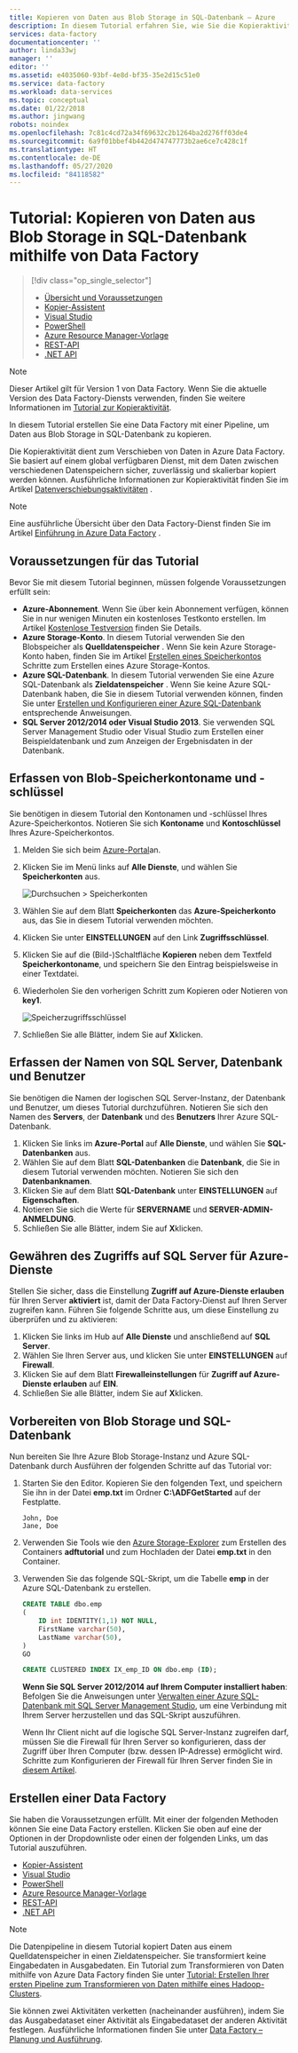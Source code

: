 ```yaml
---
title: Kopieren von Daten aus Blob Storage in SQL-Datenbank – Azure
description: In diesem Tutorial erfahren Sie, wie Sie die Kopieraktivität in einer Azure Data Factory-Pipeline verwenden, um Daten aus Blob Storage in SQL-Datenbank zu kopieren.
services: data-factory
documentationcenter: ''
author: linda33wj
manager: ''
editor: ''
ms.assetid: e4035060-93bf-4e8d-bf35-35e2d15c51e0
ms.service: data-factory
ms.workload: data-services
ms.topic: conceptual
ms.date: 01/22/2018
ms.author: jingwang
robots: noindex
ms.openlocfilehash: 7c81c4cd72a34f69632c2b1264ba2d276ff03de4
ms.sourcegitcommit: 6a9f01bbef4b442d474747773b2ae6ce7c428c1f
ms.translationtype: HT
ms.contentlocale: de-DE
ms.lasthandoff: 05/27/2020
ms.locfileid: "84118582"
---
```

# <a name="tutorial-copy-data-from-blob-storage-to-sql-database-using-data-factory"></a>Tutorial: Kopieren von Daten aus Blob Storage in SQL-Datenbank mithilfe von Data Factory
> [!div class="op_single_selector"]
> * [Übersicht und Voraussetzungen](data-factory-copy-data-from-azure-blob-storage-to-sql-database.md)
> * [Kopier-Assistent](data-factory-copy-data-wizard-tutorial.md)
> * [Visual Studio](data-factory-copy-activity-tutorial-using-visual-studio.md)
> * [PowerShell](data-factory-copy-activity-tutorial-using-powershell.md)
> * [Azure Resource Manager-Vorlage](data-factory-copy-activity-tutorial-using-azure-resource-manager-template.md)
> * [REST-API](data-factory-copy-activity-tutorial-using-rest-api.md)
> * [.NET API](data-factory-copy-activity-tutorial-using-dotnet-api.md)

> [!NOTE]
> Dieser Artikel gilt für Version 1 von Data Factory. Wenn Sie die aktuelle Version des Data Factory-Diensts verwenden, finden Sie weitere Informationen im [Tutorial zur Kopieraktivität](../quickstart-create-data-factory-dot-net.md).

In diesem Tutorial erstellen Sie eine Data Factory mit einer Pipeline, um Daten aus Blob Storage in SQL-Datenbank zu kopieren.

Die Kopieraktivität dient zum Verschieben von Daten in Azure Data Factory. Sie basiert auf einem global verfügbaren Dienst, mit dem Daten zwischen verschiedenen Datenspeichern sicher, zuverlässig und skalierbar kopiert werden können. Ausführliche Informationen zur Kopieraktivität finden Sie im Artikel [Datenverschiebungsaktivitäten](data-factory-data-movement-activities.md) .  

> [!NOTE]
> Eine ausführliche Übersicht über den Data Factory-Dienst finden Sie im Artikel [Einführung in Azure Data Factory](data-factory-introduction.md) .
>
>

## <a name="prerequisites-for-the-tutorial"></a>Voraussetzungen für das Tutorial
Bevor Sie mit diesem Tutorial beginnen, müssen folgende Voraussetzungen erfüllt sein:

* **Azure-Abonnement**.  Wenn Sie über kein Abonnement verfügen, können Sie in nur wenigen Minuten ein kostenloses Testkonto erstellen. Im Artikel [Kostenlose Testversion](https://azure.microsoft.com/pricing/free-trial/) finden Sie Details.
* **Azure Storage-Konto**. In diesem Tutorial verwenden Sie den Blobspeicher als **Quelldatenspeicher** . Wenn Sie kein Azure Storage-Konto haben, finden Sie im Artikel [Erstellen eines Speicherkontos](../../storage/common/storage-account-create.md) Schritte zum Erstellen eines Azure Storage-Kontos.
* **Azure SQL-Datenbank**. In diesem Tutorial verwenden Sie eine Azure SQL-Datenbank als **Zieldatenspeicher** . Wenn Sie keine Azure SQL-Datenbank haben, die Sie in diesem Tutorial verwenden können, finden Sie unter [Erstellen und Konfigurieren einer Azure SQL-Datenbank](../../sql-database/sql-database-get-started.md) entsprechende Anweisungen.
* **SQL Server 2012/2014 oder Visual Studio 2013**. Sie verwenden SQL Server Management Studio oder Visual Studio zum Erstellen einer Beispieldatenbank und zum Anzeigen der Ergebnisdaten in der Datenbank.  

## <a name="collect-blob-storage-account-name-and-key"></a>Erfassen von Blob-Speicherkontoname und -schlüssel
Sie benötigen in diesem Tutorial den Kontonamen und -schlüssel Ihres Azure-Speicherkontos. Notieren Sie sich **Kontoname** und **Kontoschlüssel** Ihres Azure-Speicherkontos.

1. Melden Sie sich beim [Azure-Portal](https://portal.azure.com/)an.
2. Klicken Sie im Menü links auf **Alle Dienste**, und wählen Sie **Speicherkonten** aus.

    ![Durchsuchen > Speicherkonten](media/data-factory-copy-data-from-azure-blob-storage-to-sql-database/browse-storage-accounts.png)
3. Wählen Sie auf dem Blatt **Speicherkonten** das **Azure-Speicherkonto** aus, das Sie in diesem Tutorial verwenden möchten.
4. Klicken Sie unter **EINSTELLUNGEN** auf den Link **Zugriffsschlüssel**.
5. Klicken Sie auf die (Bild-)Schaltfläche **Kopieren** neben dem Textfeld **Speicherkontoname**, und speichern Sie den Eintrag beispielsweise in einer Textdatei.
6. Wiederholen Sie den vorherigen Schritt zum Kopieren oder Notieren von **key1**.

    ![Speicherzugriffsschlüssel](media/data-factory-copy-data-from-azure-blob-storage-to-sql-database/storage-access-key.png)
7. Schließen Sie alle Blätter, indem Sie auf **X**klicken.

## <a name="collect-sql-server-database-user-names"></a>Erfassen der Namen von SQL Server, Datenbank und Benutzer
Sie benötigen die Namen der logischen SQL Server-Instanz, der Datenbank und Benutzer, um dieses Tutorial durchzuführen. Notieren Sie sich den Namen des **Servers**, der **Datenbank** und des **Benutzers** Ihrer Azure SQL-Datenbank.

1. Klicken Sie links im **Azure-Portal** auf **Alle Dienste**, und wählen Sie **SQL-Datenbanken** aus.
2. Wählen Sie auf dem Blatt **SQL-Datenbanken** die **Datenbank**, die Sie in diesem Tutorial verwenden möchten. Notieren Sie sich den **Datenbanknamen**.  
3. Klicken Sie auf dem Blatt **SQL-Datenbank** unter **EINSTELLUNGEN** auf **Eigenschaften**.
4. Notieren Sie sich die Werte für **SERVERNAME** und **SERVER-ADMIN-ANMELDUNG**.
5. Schließen Sie alle Blätter, indem Sie auf **X**klicken.

## <a name="allow-azure-services-to-access-sql-server"></a>Gewähren des Zugriffs auf SQL Server für Azure-Dienste
Stellen Sie sicher, dass die Einstellung **Zugriff auf Azure-Dienste erlauben** für Ihren Server **aktiviert** ist, damit der Data Factory-Dienst auf Ihren Server zugreifen kann. Führen Sie folgende Schritte aus, um diese Einstellung zu überprüfen und zu aktivieren:

1. Klicken Sie links im Hub auf **Alle Dienste** und anschließend auf **SQL Server**.
2. Wählen Sie Ihren Server aus, und klicken Sie unter **EINSTELLUNGEN** auf **Firewall**.
3. Klicken Sie auf dem Blatt **Firewalleinstellungen** für **Zugriff auf Azure-Dienste erlauben** auf **EIN**.
4. Schließen Sie alle Blätter, indem Sie auf **X**klicken.

## <a name="prepare-blob-storage-and-sql-database"></a>Vorbereiten von Blob Storage und SQL-Datenbank
Nun bereiten Sie Ihre Azure Blob Storage-Instanz und Azure SQL-Datenbank durch Ausführen der folgenden Schritte auf das Tutorial vor:  

1. Starten Sie den Editor. Kopieren Sie den folgenden Text, und speichern Sie ihn in der Datei **emp.txt** im Ordner **C:\ADFGetStarted** auf der Festplatte.

    ```
    John, Doe
    Jane, Doe
    ```
2. Verwenden Sie Tools wie den [Azure Storage-Explorer](https://storageexplorer.com/) zum Erstellen des Containers **adftutorial** und zum Hochladen der Datei **emp.txt** in den Container.

3. Verwenden Sie das folgende SQL-Skript, um die Tabelle **emp** in der Azure SQL-Datenbank zu erstellen.  

    ```SQL
    CREATE TABLE dbo.emp
    (
        ID int IDENTITY(1,1) NOT NULL,
        FirstName varchar(50),
        LastName varchar(50),
    )
    GO

    CREATE CLUSTERED INDEX IX_emp_ID ON dbo.emp (ID);
    ```

    **Wenn Sie SQL Server 2012/2014 auf Ihrem Computer installiert haben**: Befolgen Sie die Anweisungen unter [Verwalten einer Azure SQL-Datenbank mit SQL Server Management Studio](../../sql-database/sql-database-manage-azure-ssms.md), um eine Verbindung mit Ihrem Server herzustellen und das SQL-Skript auszuführen.

    Wenn Ihr Client nicht auf die logische SQL Server-Instanz zugreifen darf, müssen Sie die Firewall für Ihren Server so konfigurieren, dass der Zugriff über Ihren Computer (bzw. dessen IP-Adresse) ermöglicht wird. Schritte zum Konfigurieren der Firewall für Ihren Server finden Sie in [diesem Artikel](../../sql-database/sql-database-configure-firewall-settings.md).

## <a name="create-a-data-factory"></a>Erstellen einer Data Factory
Sie haben die Voraussetzungen erfüllt. Mit einer der folgenden Methoden können Sie eine Data Factory erstellen. Klicken Sie oben auf eine der Optionen in der Dropdownliste oder einen der folgenden Links, um das Tutorial auszuführen.     

* [Kopier-Assistent](data-factory-copy-data-wizard-tutorial.md)
* [Visual Studio](data-factory-copy-activity-tutorial-using-visual-studio.md)
* [PowerShell](data-factory-copy-activity-tutorial-using-powershell.md)
* [Azure Resource Manager-Vorlage](data-factory-copy-activity-tutorial-using-azure-resource-manager-template.md)
* [REST-API](data-factory-copy-activity-tutorial-using-rest-api.md)
* [.NET API](data-factory-copy-activity-tutorial-using-dotnet-api.md)

> [!NOTE]
> Die Datenpipeline in diesem Tutorial kopiert Daten aus einem Quelldatenspeicher in einen Zieldatenspeicher. Sie transformiert keine Eingabedaten in Ausgabedaten. Ein Tutorial zum Transformieren von Daten mithilfe von Azure Data Factory finden Sie unter [Tutorial: Erstellen Ihrer ersten Pipeline zum Transformieren von Daten mithilfe eines Hadoop-Clusters](data-factory-build-your-first-pipeline.md).
>
> Sie können zwei Aktivitäten verketten (nacheinander ausführen), indem Sie das Ausgabedataset einer Aktivität als Eingabedataset der anderen Aktivität festlegen. Ausführliche Informationen finden Sie unter [Data Factory – Planung und Ausführung](data-factory-scheduling-and-execution.md).
